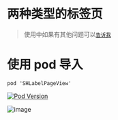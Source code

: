 
# 两种类型的标签页

> 使用中如果有其他问题可以[`告诉我`](https://github.com/CCSH/SHLabelPageView/issues/new)

# 使用 pod 导入
```
pod 'SHLabelPageView'
```
[![Pod Version](http://img.shields.io/cocoapods/v/SHLabelPageView.svg?style=flat)](http://cocoadocs.org/docsets/SHLabelPageView/)

![image](https://github.com/CCSH/SHLabelPageView/blob/master/QQ20180711-154752-HD.gif)
